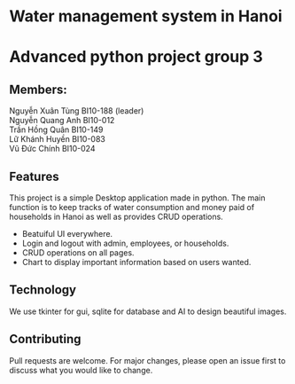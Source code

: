 # Water management system in Hanoi

# Advanced python project group 3
## Members:
Nguyễn Xuân Tùng BI10-188 (leader)\
Nguyễn Quang Anh BI10-012\
Trần Hồng Quân BI10-149\
Lữ Khánh Huyền BI10-083\
Vũ Đức Chính BI10-024

## Features
This project is a simple Desktop application made in python. The main function is to keep tracks of water consumption and money paid of households in Hanoi as well as provides CRUD operations.
* Beatuiful UI everywhere.
* Login and logout with admin, employees, or households.
* CRUD operations on all pages.
* Chart to display important information based on users wanted.

## Technology
We use tkinter for gui, sqlite for database and AI to design beautiful images.

## Contributing
Pull requests are welcome. For major changes, please open an issue first to discuss what you would like to change.
